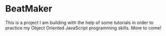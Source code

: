 # BeatMaker

This is a project I am building with the help of some tutorials in order to practice my Object Oriented JavaScript programming skills. More to come!

